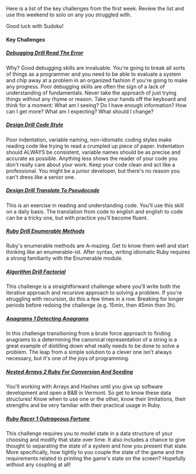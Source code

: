 Here is a list of the key challenges from the first week.  Review the list and use this weekend to solo on any you struggled with.

Good luck with Sudoku!

#### Key Challenges

##### [Debugging Drill Read The Error](../../week-1-exercises/debugging-drill-read-the-error-challenge)

Why? Good debugging skills are invaluable. You're going to break all sorts of things as a programmer and you need to be able to evaluate a system and chip away at a problem in an organized fashion if you're going to make any progress. Poor debugging skills are often the sign of a lack of understanding of fundamentals. Never take the approach of just trying things without any rhyme or reason. Take your hands off the keyboard and think for a moment: What am I seeing? Do I have enough information? How can I get more? What am I expecting? What should I change?

##### [Design Drill Code Style](../../week-1-exercises/design-drill-code-style-challenge)

Poor indentation, variable naming, non-idiomatic coding styles make reading code like trying to read a crumpled up piece of paper. Indentation should ALWAYS be consistent, variable names should be as precise and accurate as possible. Anything less shows the reader of your code you don't really care about your work. Keep your code clean and act like a professional. You might be a junior developer, but there's no reason you can't dress like a senior one.

##### [Design Drill Translate To Pseudocode](../../week-1-exercises/design-drill-translate-to-pseudocode-challenge)

This is an exercise in reading and understanding code. You'll use this skill on a daily basis. The translation from code to english and english to code can be a tricky one, but with practice you'll become fluent.

##### [Ruby Drill Enumerable Methods](../../week-1-exercises/ruby-drill-enumerable-methods-challenge)

Ruby's enumerable methods are A-mazing. Get to know them well and start thinking like an enumerable-ist. After syntax, writing idiomatic Ruby requires a strong familiarity with the Enumerable module.

##### [Algorithm Drill Factorial](../../week-1-exercises/algorithm-drill-factorial-challenge)

This challenge is a straightforward challenge where you'll write both the iterative approach and recursive approach to solving a problem. If you're struggling with recursion, do this a few times in a row. Breaking for longer periods before redoing the challenge (e.g. 15min, then 45min then 3h).

##### [Anagrams 1 Detecting Anagrams](../../week-1-exercises/anagrams-1-detecting-anagrams-challenge)

In this challenge transitioning from a brute force approach to finding anagrams to a determining the canonical representation of a string is a great example of distilling down what really needs to be done to solve a problem. The leap from a simple solution to a clever one isn't always necessary, but it's one of the joys of programming.

##### [Nested Arrays 2 Ruby For Conversion And Seeding](../../week-1-exercises/nested-arrays-2-ruby-for-conversion-and-seeding-challenge)

You'll working with Arrays and Hashes until you give up software development and open a B&B in Vermont. So get to know these data structures! Know when to use one or the other, know their limitations, their strengths and be very familiar with their practical usage in Ruby.

##### [Ruby Racer 1 Outrageous Fortune](../../week-1-exercises/ruby-racer-1-outrageous-fortune-challenge)

This challenge requires you to model state in a data structure of your choosing and modify that state over time. It also includes a chance to give thought to separating the state of a system and how you present that state. More specifically, how tightly to you couple the state of the game and the requirements related to printing the game's state on the screen? Hopefully without any coupling at all!
